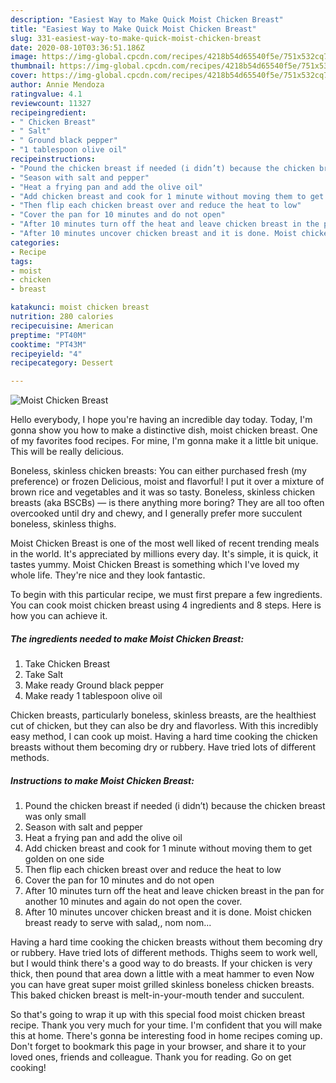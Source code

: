```yaml
---
description: "Easiest Way to Make Quick Moist Chicken Breast"
title: "Easiest Way to Make Quick Moist Chicken Breast"
slug: 331-easiest-way-to-make-quick-moist-chicken-breast
date: 2020-08-10T03:36:51.186Z
image: https://img-global.cpcdn.com/recipes/4218b54d65540f5e/751x532cq70/moist-chicken-breast-recipe-main-photo.jpg
thumbnail: https://img-global.cpcdn.com/recipes/4218b54d65540f5e/751x532cq70/moist-chicken-breast-recipe-main-photo.jpg
cover: https://img-global.cpcdn.com/recipes/4218b54d65540f5e/751x532cq70/moist-chicken-breast-recipe-main-photo.jpg
author: Annie Mendoza
ratingvalue: 4.1
reviewcount: 11327
recipeingredient:
- " Chicken Breast"
- " Salt"
- " Ground black pepper"
- "1 tablespoon olive oil"
recipeinstructions:
- "Pound the chicken breast if needed (i didn’t) because the chicken breast was only small"
- "Season with salt and pepper"
- "Heat a frying pan and add the olive oil"
- "Add chicken breast and cook for 1 minute without moving them to get golden on one side"
- "Then flip each chicken breast over and reduce the heat to low"
- "Cover the pan for 10 minutes and do not open"
- "After 10 minutes turn off the heat and leave chicken breast in the pan for another 10 minutes and again do not open the cover."
- "After 10 minutes uncover chicken breast and it is done. Moist chicken breast ready to serve with salad,, nom nom..."
categories:
- Recipe
tags:
- moist
- chicken
- breast

katakunci: moist chicken breast 
nutrition: 280 calories
recipecuisine: American
preptime: "PT40M"
cooktime: "PT43M"
recipeyield: "4"
recipecategory: Dessert

---
```



![Moist Chicken Breast](https://img-global.cpcdn.com/recipes/4218b54d65540f5e/751x532cq70/moist-chicken-breast-recipe-main-photo.jpg)

Hello everybody, I hope you're having an incredible day today. Today, I'm gonna show you how to make a distinctive dish, moist chicken breast. One of my favorites food recipes. For mine, I'm gonna make it a little bit unique. This will be really delicious.

Boneless, skinless chicken breasts: You can either purchased fresh (my preference) or frozen Delicious, moist and flavorful! I put it over a mixture of brown rice and vegetables and it was so tasty. Boneless, skinless chicken breasts (aka BSCBs) — is there anything more boring? They are all too often overcooked until dry and chewy, and I generally prefer more succulent boneless, skinless thighs.

Moist Chicken Breast is one of the most well liked of recent trending meals in the world. It's appreciated by millions every day. It's simple, it is quick, it tastes yummy. Moist Chicken Breast is something which I've loved my whole life. They're nice and they look fantastic.


To begin with this particular recipe, we must first prepare a few ingredients. You can cook moist chicken breast using 4 ingredients and 8 steps. Here is how you can achieve it.

<!--inarticleads1-->

##### The ingredients needed to make Moist Chicken Breast:

1. Take  Chicken Breast
1. Take  Salt
1. Make ready  Ground black pepper
1. Make ready 1 tablespoon olive oil


Chicken breasts, particularly boneless, skinless breasts, are the healthiest cut of chicken, but they can also be dry and flavorless. With this incredibly easy method, I can cook up moist. Having a hard time cooking the chicken breasts without them becoming dry or rubbery. Have tried lots of different methods. 

<!--inarticleads2-->

##### Instructions to make Moist Chicken Breast:

1. Pound the chicken breast if needed (i didn’t) because the chicken breast was only small
1. Season with salt and pepper
1. Heat a frying pan and add the olive oil
1. Add chicken breast and cook for 1 minute without moving them to get golden on one side
1. Then flip each chicken breast over and reduce the heat to low
1. Cover the pan for 10 minutes and do not open
1. After 10 minutes turn off the heat and leave chicken breast in the pan for another 10 minutes and again do not open the cover.
1. After 10 minutes uncover chicken breast and it is done. Moist chicken breast ready to serve with salad,, nom nom...


Having a hard time cooking the chicken breasts without them becoming dry or rubbery. Have tried lots of different methods. Thighs seem to work well, but I would think there&#39;s a good way to do breasts. If your chicken is very thick, then pound that area down a little with a meat hammer to even Now you can have great super moist grilled skinless boneless chicken breasts. This baked chicken breast is melt-in-your-mouth tender and succulent. 

So that's going to wrap it up with this special food moist chicken breast recipe. Thank you very much for your time. I'm confident that you will make this at home. There's gonna be interesting food in home recipes coming up. Don't forget to bookmark this page in your browser, and share it to your loved ones, friends and colleague. Thank you for reading. Go on get cooking!
